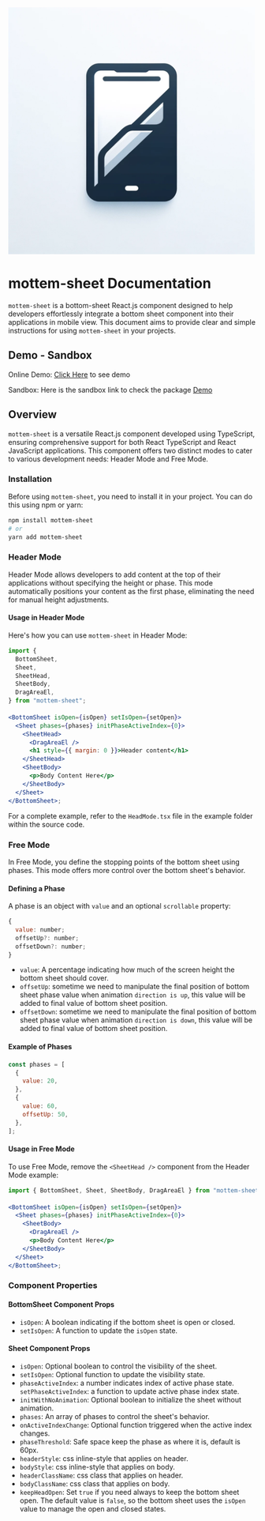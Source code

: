 <img alt="logo" src="./src/assets/logo.webp" width="500px">

# mottem-sheet Documentation

`mottem-sheet` is a bottom-sheet React.js component designed to help developers effortlessly integrate a bottom sheet component into their applications in mobile view. This document aims to provide clear and simple instructions for using `mottem-sheet` in your projects.

## Demo - Sandbox

Online Demo: [Click Here](https://mottem-sheet.vercel.app) to see demo

Sandbox: Here is the sandbox link to check the package [Demo](https://codesandbox.io/p/github/mhmd-sdghn/mottem-sheet/main?import=true&embed=1&file=%2F.codesandbox%2Ftasks.json)

## Overview

`mottem-sheet` is a versatile React.js component developed using TypeScript, ensuring comprehensive support for both React TypeScript and React JavaScript applications. This component offers two distinct modes to cater to various development needs: Header Mode and Free Mode.

### Installation

Before using `mottem-sheet`, you need to install it in your project. You can do this using npm or yarn:

```bash
npm install mottem-sheet
# or
yarn add mottem-sheet
```

### Header Mode

Header Mode allows developers to add content at the top of their applications without specifying the height or phase. This mode automatically positions your content as the first phase, eliminating the need for manual height adjustments.

#### Usage in Header Mode

Here's how you can use `mottem-sheet` in Header Mode:

```jsx
import {
  BottomSheet,
  Sheet,
  SheetHead,
  SheetBody,
  DragAreaEl,
} from "mottem-sheet";

<BottomSheet isOpen={isOpen} setIsOpen={setOpen}>
  <Sheet phases={phases} initPhaseActiveIndex={0}>
    <SheetHead>
      <DragAreaEl />
      <h1 style={{ margin: 0 }}>Header content</h1>
    </SheetHead>
    <SheetBody>
      <p>Body Content Here</p>
    </SheetBody>
  </Sheet>
</BottomSheet>;
```

For a complete example, refer to the `HeadMode.tsx` file in the example folder within the source code.

### Free Mode

In Free Mode, you define the stopping points of the bottom sheet using phases. This mode offers more control over the bottom sheet's behavior.

#### Defining a Phase

A phase is an object with `value` and an optional `scrollable` property:

```js
{
  value: number;
  offsetUp?: number;
  offsetDown?: number;
}
```

- `value`: A percentage indicating how much of the screen height the bottom sheet should cover.
- `offsetUp`: sometime we need to manipulate the final position of bottom sheet phase value when animation `direction is up`, this value will be added to final value of bottom sheet position.
- `offsetDown`: sometime we need to manipulate the final position of bottom sheet phase value when animation `direction is down`, this value will be added to final value of bottom sheet position.

#### Example of Phases

```js
const phases = [
  {
    value: 20,
  },
  {
    value: 60,
    offsetUp: 50,
  },
];
```

#### Usage in Free Mode

To use Free Mode, remove the `<SheetHead />` component from the Header Mode example:

```jsx
import { BottomSheet, Sheet, SheetBody, DragAreaEl } from "mottem-sheet";

<BottomSheet isOpen={isOpen} setIsOpen={setOpen}>
  <Sheet phases={phases} initPhaseActiveIndex={0}>
    <SheetBody>
      <DragAreaEl />
      <p>Body Content Here</p>
    </SheetBody>
  </Sheet>
</BottomSheet>;
```

### Component Properties

#### BottomSheet Component Props

- `isOpen`: A boolean indicating if the bottom sheet is open or closed.
- `setIsOpen`: A function to update the `isOpen` state.

#### Sheet Component Props

- `isOpen`: Optional boolean to control the visibility of the sheet.
- `setIsOpen`: Optional function to update the visibility state.
- `phaseActiveIndex`: a number indicates index of active phase state.
  `setPhaseActiveIndex`: a function to update active phase index state.
- `initWithNoAnimation`: Optional boolean to initialize the sheet without animation.
- `phases`: An array of phases to control the sheet's behavior.
- `onActiveIndexChange`: Optional function triggered when the active index changes.
- `phaseThreshold`: Safe space keep the phase as where it is, default is 60px.
- `headerStyle`: css inline-style that applies on header.
- `bodyStyle`: css inline-style that applies on body.
- `headerClassName`: css class that applies on header.
- `bodyClassName`: css class that applies on body.
- `keepHeadOpen`: Set `true` if you need always to keep the bottom sheet open. The default value is `false`, so the bottom sheet uses the `isOpen` value to manage the open and closed states.
